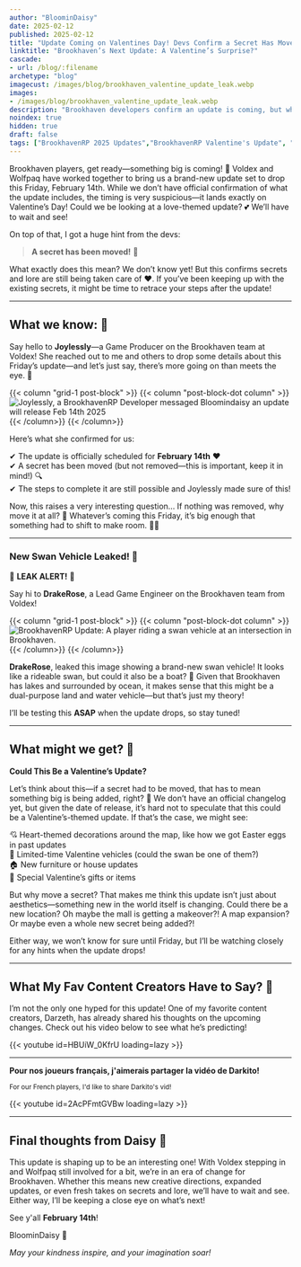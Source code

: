 ```yaml
---
author: "BloominDaisy"
date: 2025-02-12
published: 2025-02-12
title: "Update Coming on Valentines Day! Devs Confirm a Secret Has Moved ❤️"
linktitle: "Brookhaven’s Next Update: A Valentine’s Surprise?"
cascade:
- url: /blog/:filename
archetype: "blog"
imagecust: /images/blog/brookhaven_valentine_update_leak.webp
images:
- /images/blog/brookhaven_valentine_update_leak.webp
description: "Brookhaven developers confirm an update is coming, but what will it bring? A secret has been moved, and a new vehicle was leaked—could a Valentine’s theme be on the way?"
noindex: true
hidden: true
draft: false
tags: ["BrookhavenRP 2025 Updates","BrookhavenRP Valentine's Update", "BrookhavenRP Secrets", "BrookhavenRP Image Leak"]
---
```


Brookhaven players, get ready—something big is coming! 🚀 Voldex and Wolfpaq have worked together to bring us a brand-new update set to drop this Friday, February 14th. While we don’t have official confirmation of what the update includes, the timing is very suspicious—it lands exactly on Valentine’s Day! Could we be looking at a love-themed update? 💕 We’ll have to wait and see! 

On top of that, I got a huge hint from the devs:
> **A secret has been moved!** 👀  

What exactly does this mean? We don’t know yet! But this confirms secrets and lore are still being taken care of :hearts:. If you’ve been keeping up with the existing secrets, it might be time to retrace your steps after the update!

---

## **What we know: 💭**

Say hello to **Joylessly**—a Game Producer on the Brookhaven team at Voldex! She reached out to me and others to drop some details about this Friday’s update—and let’s just say, there’s more going on than meets the eye. 👀

{{< column "grid-1 post-block" >}}
{{< column "post-block-dot column" >}}
![Joylessly, a BrookhavenRP Developer messaged Bloomindaisy an update will release Feb 14th 2025](/images/blog/joylessly_bh_dev.webp)
{{< /column>}}
{{< /column>}}

Here’s what she confirmed for us:

✔ The update is officially scheduled for **February 14th** ❤️  
✔ A secret has been moved (but not removed—this is important, keep it in mind!) 🔍  
✔ The steps to complete it are still possible and Joylessly made sure of this!  

Now, this raises a very interesting question… If nothing was removed, why move it at all? 🤨 Whatever’s coming this Friday, it’s big enough that something had to shift to make room. 🕵️‍♀️

---

### **New Swan Vehicle Leaked! 🦢**  
🚨 **LEAK ALERT!** 🚨  

Say hi to **DrakeRose**, a Lead Game Engineer on the Brookhaven team from Voldex!


{{< column "grid-1 post-block" >}}
{{< column "post-block-dot column" >}}
![BrookhavenRP Update: A player riding a swan vehicle at an intersection in Brookhaven.](/images/blog/drakerose_lead_dev_leak.jpg)  
{{< /column>}}
{{< /column>}}

**DrakeRose**, leaked this image showing a brand-new swan vehicle! It looks like a rideable swan, but could it also be a boat? 🤔 Given that Brookhaven has lakes and surrounded by ocean, it makes sense that this might be a dual-purpose land and water vehicle—but that’s just my theory!  

I’ll be testing this **ASAP** when the update drops, so stay tuned!

---

## **What might we get? 💝**  

**Could This Be a Valentine’s Update?**  

Let’s think about this—if a secret had to be moved, that has to mean something big is being added, right? 🤔 We don’t have an official changelog yet, but given the date of release, it’s hard not to speculate that this could be a Valentine’s-themed update. If that’s the case, we might see:

💘 Heart-themed decorations around the map, like how we got Easter eggs in past updates  
🚗 Limited-time Valentine vehicles (could the swan be one of them?)  
🏠 New furniture or house updates  
🎁 Special Valentine’s gifts or items

But why move a secret? That makes me think this update isn’t just about aesthetics—something new in the world itself is changing. Could there be a new location? Oh maybe the mall is getting a makeover?! A map expansion? Or maybe even a whole new secret being added?!

Either way, we won’t know for sure until Friday, but I’ll be watching closely for any hints when the update drops!

---

## What My Fav Content Creators Have to Say? 🎥

I’m not the only one hyped for this update! One of my favorite content creators, Darzeth, has already shared his thoughts on the upcoming changes. Check out his video below to see what he’s predicting!

<div class="grid-1 post-vid-dot">
{{< youtube id=HBUiW_0KfrU loading=lazy >}}
</div>


---


**Pour nos joueurs français, j'aimerais partager la vidéo de Darkito!**

<sub>For our French players, I'd like to share Darkito's vid!</sub>

<div class="grid-1 post-vid-dot">
{{< youtube id=2AcPFmtGVBw loading=lazy >}}
</div>

---

## **Final thoughts from Daisy 💜**  

This update is shaping up to be an interesting one! With Voldex stepping in and Wolfpaq still involved for a bit, we’re in an era of change for Brookhaven. Whether this means new creative directions, expanded updates, or even fresh takes on secrets and lore, we’ll have to wait and see. Either way, I’ll be keeping a close eye on what’s next!


See y'all **February 14th**!

BloominDaisy 💜

_May your kindness inspire, and your imagination soar!_
